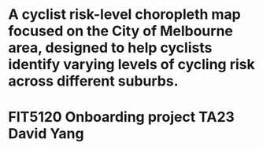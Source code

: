 # A cyclist risk-level choropleth map focused on the City of Melbourne area, designed to help cyclists identify varying levels of cycling risk across different suburbs.
# FIT5120 Onboarding project TA23 David Yang